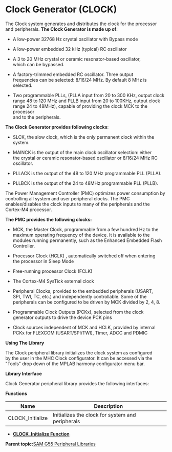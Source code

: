 # Clock Generator \(CLOCK\)

The Clock system generates and distributes the clock for the processor<br />and peripherals. **The Clock Generator is made up of**:

-   A low-power 32768 Hz crystal oscillator with Bypass mode

-   A low-power embedded 32 kHz \(typical\) RC oscillator

-   A 3 to 20 MHz crystal or ceramic resonator-based oscillator,<br />which can be bypassed.

-   A factory-trimmed embedded RC oscillator. Three output<br />frequencies can be selected: 8/16/24 MHz. By default 8 MHz is selected.

-   Two programmable PLLs, \(PLLA input from 20 to 300 KHz, output clock<br />range 48 to 120 MHz and PLLB input from 20 to 100KHz, output clock<br />range 24 to 48MHz\), capable of providing the clock MCK to the processor<br />and to the peripherals.


**The Clock Generator provides following clocks**:

-   SLCK, the slow clock, which is the only permanent clock within the<br />system.

-   MAINCK is the output of the main clock oscillator selection: either<br />the crystal or ceramic resonator-based oscillator or 8/16/24 MHz RC<br />oscillator.

-   PLLACK is the output of the 48 to 120 MHz programmable PLL \(PLLA\).

-   PLLBCK is the output of the 24 to 48MHz programmable PLL \(PLLB\).


The Power Management Controller \(PMC\) optimizes power consumption by<br />controlling all system and user peripheral clocks. The PMC<br />enables/disables the clock inputs to many of the peripherals and the<br />Cortex-M4 processor.

**The PMC provides the following clocks:**

-   MCK, the Master Clock, programmable from a few hundred Hz to the<br />maximum operating frequency of the device. It is available to the<br />modules running permanently, such as the Enhanced Embedded Flash<br />Controller.

-   Processor Clock \(HCLK\) , automatically switched off when entering<br />the processor in Sleep Mode

-   Free-running processor Clock \(FCLK\)

-   The Cortex-M4 SysTick external clock

-   Peripheral Clocks, provided to the embedded peripherals \(USART,<br />SPI, TWI, TC, etc.\) and independently controllable. Some of the<br />peripherals can be configured to be driven by MCK divided by 2, 4, 8.

-   Programmable Clock Outputs \(PCKx\), selected from the clock<br />generator outputs to drive the device PCK pins

-   Clock sources independent of MCK and HCLK, provided by internal<br />PCKx for FLEXCOM \(USART/SPI/TWI\), Timer, ADCC and PDMIC


**Using The Library**

The Clock peripheral library initializes the clock system as configured<br />by the user in the MHC Clock configurator. It can be accessed via the<br />"Tools" drop down of the MPLAB harmony configurator menu bar.

**Library Interface**

Clock Generator peripheral library provides the following interfaces:

**Functions**

|Name|Description|
|----|-----------|
|CLOCK\_Initialize|Initializes the clock for system and peripherals|

-   **[CLOCK\_Initialize Function](GUID-B20B7C1D-72D7-48F2-BF71-688A22936393.md)**  


**Parent topic:**[SAM G55 Peripheral Libraries](GUID-E3F1DCC4-CB31-4302-A60B-D2833C5CAD18.md)

